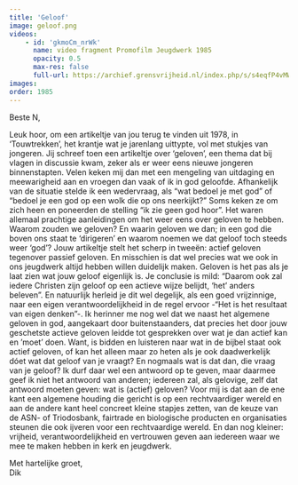 ```yaml
---
title: 'Geloof'
image: geloof.png
videos:
    - id: 'gkmoCm_nrWk'
      name: video fragment Promofilm Jeugdwerk 1985
      opacity: 0.5
      max-res: false
      full-url: https://archief.grensvrijheid.nl/index.php/s/s4eqfP4vMWlQHYf
images:
order: 1985
---
```


Beste N,

Leuk hoor, om een artikeltje van jou terug te vinden uit 1978, in ‘Touwtrekken’, het krantje wat je jarenlang uittypte, vol met stukjes van jongeren. Jij schreef toen een artikeltje over ‘geloven’, een thema dat bij vlagen in discussie kwam, zeker als er weer eens nieuwe jongeren binnenstapten. Velen keken mij dan met een mengeling van uitdaging en meewarigheid aan en vroegen dan vaak of ik in god geloofde. Afhankelijk van de situatie stelde ik een wedervraag, als “wat bedoel je met god” of “bedoel je een god op een wolk die op ons neerkijkt?” Soms keken ze om zich heen en poneerden de stelling “ik zie geen god hoor”. Het waren allemaal prachtige aanleidingen om het weer eens over geloven te hebben. Waarom zouden we geloven? En waarin geloven we dan; in een god die boven ons staat te ‘dirigeren’ en waarom noemen we dat geloof toch steeds weer ‘god’? Jouw artikeltje stelt het scherp in tweeën: actief geloven tegenover passief geloven. En misschien is dat wel precies wat we ook in ons jeugdwerk altijd hebben willen duidelijk maken. Geloven is het pas als je laat zien wat jouw geloof eigenlijk ìs. Je conclusie is mild: “Daarom ook zal iedere Christen zijn geloof op een actieve wijze belijdt, ‘het’ anders beleven”. En natuurlijk herleid je dit wel degelijk, als een goed vrijzinnige, naar een eigen verantwoordelijkheid in de regel ervoor -“Het is het resultaat van eigen denken”-. Ik herinner me nog wel dat we naast het algemene geloven in god, aangekaart door buitenstaanders, dat precies het door jouw geschetste actieve geloven leidde tot gesprekken over wat je dan actief kan en ’moet’ doen. Want, is bidden en luisteren naar wat in de bijbel staat ook actief geloven, of kan het alleen maar zo heten als je ook daadwerkelijk dóet wat dat geloof van je vraagt? En nogmaals wat is dat dan, die vraag van je geloof? Ik durf daar wel een antwoord op te geven, maar daarmee geef ik niet het antwoord van anderen; iedereen zal, als gelovige, zelf dat antwoord moeten geven: wat is (actief) geloven? Voor mij is dat aan de ene kant een algemene houding die gericht is op een rechtvaardiger wereld en aan de andere kant heel concreet kleine stapjes zetten, van de keuze van de ASN- of Triodosbank, fairtrade en biologische producten en organisaties steunen die ook ijveren voor een rechtvaardige wereld. En dan nog kleiner: vrijheid, verantwoordelijkheid en vertrouwen geven aan iedereen waar we mee te maken hebben in kerk en jeugdwerk.

Met hartelijke groet,<br/>
Dik
